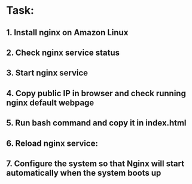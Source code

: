 # Task:
## 1. Install nginx on Amazon Linux
## 2. Check nginx service status
## 3. Start nginx service
## 4. Copy public IP in browser and check running nginx default webpage
## 5. Run bash command and copy it in index.html
## 6. Reload nginx service:
## 7. Configure the system so that Nginx will start automatically when the system boots up

